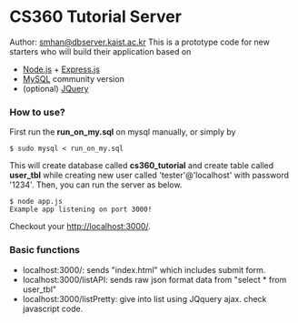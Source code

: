 # CS360 Tutorial Server

Author: smhan@dbserver.kaist.ac.kr
This is a prototype code for new starters who will build their application based on
* [Node.js](https://nodejs.org/) + [Express.js](https://expressjs.com/)
* [MySQL](https://dev.mysql.com/downloads/) community version
* (optional) [JQuery](https://jquery.com/)

### How to use?

First run the <b>run_on_my.sql</b> on mysql manually, or simply by

`$ sudo mysql < run_on_my.sql`

This will create database called <b>cs360_tutorial</b> and create table called <b>user_tbl</b> while creating new user called 'tester'@'localhost' with password '1234'. Then, you can run the server as below.

    $ node app.js
    Example app listening on port 3000!

Checkout your [http://localhost:3000/](http://localhost:3000/).

### Basic functions
* localhost:3000/: sends "index.html" which includes submit form.
* localhost:3000/listAPI: sends raw json format data from "select * from user_tbl"
* localhost:3000/listPretty: give into list using JQquery ajax. check javascript code.
